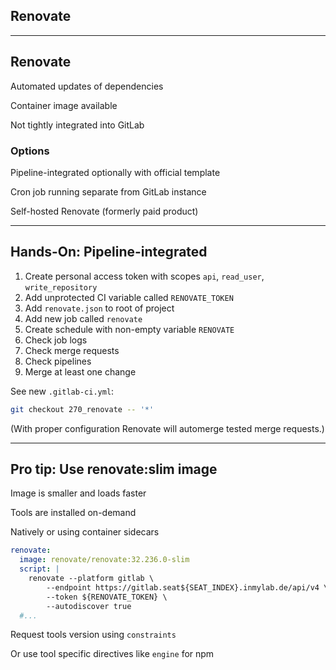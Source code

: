 <!-- .slide: id="gitlab_renovate" class="vertical-center" -->

<i class="fa-duotone fa-paint-roller fa-8x fa-duotone-colors" style="float: right; color: grey;"></i>

## Renovate

---

## Renovate

Automated updates of dependencies [](https://www.whitesourcesoftware.com/free-developer-tools/renovate/) [<i class="fa-brands fa-github"></i>](https://github.com/renovatebot/renovate) [<i class="fa-solid fa-book"></i>](https://docs.renovatebot.com/)

Container image available [](https://hub.docker.com/r/renovate/renovate)

Not tightly integrated into GitLab

### Options

Pipeline-integrated optionally with official template [](https://gitlab.com/renovate-bot/renovate-runner)

Cron job running separate from GitLab instance

Self-hosted Renovate (formerly paid product) [](https://www.whitesourcesoftware.com/free-developer-tools/renovate/on-premises/)

---

## Hands-On: Pipeline-integrated [<i class="fa fa-comment-code"></i>](https://github.com/nicholasdille/container-slides/tree/270_renovate "270_renovate")

1. Create personal access token with scopes `api`, `read_user`, `write_repository`
1. Add unprotected CI variable called `RENOVATE_TOKEN`
1. Add `renovate.json` to root of project
1. Add new job called `renovate`
1. Create schedule with non-empty variable `RENOVATE`
1. Check job logs
1. Check merge requests
1. Check pipelines
1. Merge at least one change

See new `.gitlab-ci.yml`:

```bash
git checkout 270_renovate -- '*'
```

(With proper configuration Renovate will automerge tested merge requests.)

---

## Pro tip: Use renovate:slim image

Image is smaller and loads faster

Tools are installed on-demand

Natively or using container sidecars

```yaml
renovate:
  image: renovate/renovate:32.236.0-slim
  script: |
    renovate --platform gitlab \
        --endpoint https://gitlab.seat${SEAT_INDEX}.inmylab.de/api/v4 \
        --token ${RENOVATE_TOKEN} \
        --autodiscover true
  #...
```

Request tools version using `constraints` [](https://docs.renovatebot.com/configuration-options/#constraints)

Or use tool specific directives like `engine` for npm [](https://docs.renovatebot.com/node/)

